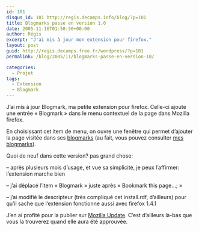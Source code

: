 ```yaml
---
id: 101
disqus_id: 101 http://regis.decamps.info/blog/?p=101
title: Blogmarks passe en version 1.0
date: 2005-11-16T01:50:50+00:00
author: Régis
excerpt: "J'ai mis à jour mon extension pour firefox."
layout: post
guid: http://regis.decamps.free.fr/wordpress/?p=101
permalink: /blog/2005/11/blogmarks-passe-en-version-10/

categories:
  - Projet
tags:
  - Extension
  - Blogmark
---
```

J’ai mis à jour Blogmark, ma petite extension pour firefox. Celle-ci ajoute une entrée « Blogmark » dans le menu contextuel de la page dans Mozilla firefox. 

En choisissant cet item de menu, on ouvre une fenêtre qui permet d’ajouter la page visitée dans ses [blogmarks](http://www.blogmarks.net/) (au fait, vous pouvez consulter [mes blogmarks](http://blogmarks.net/user/Regis)).

Quoi de neuf dans cette version? pas grand chose:
  
– après plusieurs mois d’usage, et vue sa simplicité, je peux l’affirmer: l’extension marche bien
  
– j’ai déplacé l’item « Blogmark » juste après « Bookmark this page…; »
  
– j’ai modifié le descripteur (très compliqué cet install.rdf, d’ailleurs) pour qu’il sache que l’extension fonctionne aussi avec firefox 1.4.1

J’en ai profité pour la publier sur [Mozilla Update](https://addons.mozilla.org/extensions/?application=firefox). C’est d’ailleurs là-bas que vous la trouverez quand elle aura été approuvée.
